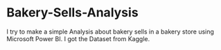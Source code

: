 # Bakery-Sells-Analysis
I try to make a simple Analysis about bakery sells in a bakery store using Microsoft Power BI. 
I got the Dataset from Kaggle.

